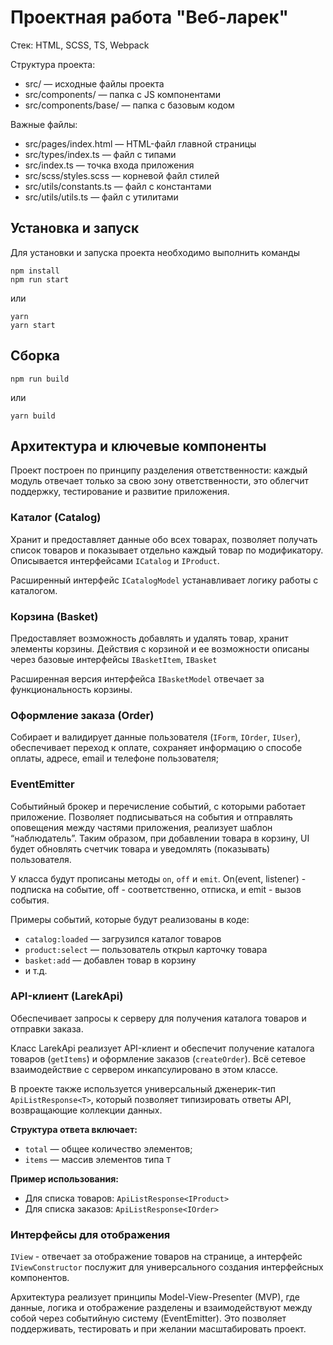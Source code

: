# Проектная работа "Веб-ларек"

Стек: HTML, SCSS, TS, Webpack

Структура проекта:
- src/ — исходные файлы проекта
- src/components/ — папка с JS компонентами
- src/components/base/ — папка с базовым кодом

Важные файлы:
- src/pages/index.html — HTML-файл главной страницы
- src/types/index.ts — файл с типами
- src/index.ts — точка входа приложения
- src/scss/styles.scss — корневой файл стилей
- src/utils/constants.ts — файл с константами
- src/utils/utils.ts — файл с утилитами

## Установка и запуск
Для установки и запуска проекта необходимо выполнить команды

```
npm install
npm run start
```

или

```
yarn
yarn start
```
## Сборка

```
npm run build
```

или

```
yarn build
```
## Архитектура и ключевые компоненты

Проект построен по принципу разделения ответственности: каждый модуль отвечает только за свою зону ответственности, это облегчит поддержку, тестирование и развитие приложения.

### Каталог (Catalog)

Хранит и предоставляет данные обо всех товарах, позволяет получать список товаров и показывает отдельно каждый товар по модификатору. Описывается интерфейсами `ICatalog` и `IProduct`.

Расширенный интерфейс `ICatalogModel` устанавливает логику работы с каталогом.

### Корзина (Basket)

Предоставляет возможность добавлять и удалять товар, хранит элементы корзины. Действия с корзиной и ее возможности описаны через базовые интерфейсы `IBasketItem`, `IBasket`

Расширенная версия интерфейса `IBasketModel` отвечает за функциональность корзины.

### Оформление заказа (Order)

Собирает и валидирует данные пользователя (`IForm`, `IOrder`, `IUser`), обеспечивает переход к оплате, сохраняет информацию о способе оплаты, адресе, email и телефоне пользователя;

### EventEmitter

Событийный брокер и перечисление событий, с которыми работает приложение. Позволяет подписываться на события и отправлять оповещения между частями приложения, реализует шаблон “наблюдатель”. Таким образом, при добавлении товара в корзину, UI будет обновлять счетчик товара и уведомлять (показывать) пользователя.

У класса будут прописаны методы `on`, `off` и `emit`. On(event, listener) - подписка на событие, off - соответственно, отписка, и emit - вызов события. 

Примеры событий, которые будут реализованы в коде:

- `catalog:loaded` — загрузился каталог товаров
- `product:select` — пользователь открыл карточку товара
- `basket:add` — добавлен товар в корзину
- и т.д.

### API-клиент (LarekApi)

Обеспечивает запросы к серверу для получения каталога товаров и отправки заказа.

Класс LarekApi реализует API-клиент и обеспечит получение каталога товаров (`getItems`) и оформление заказов (`createOrder`). Всё сетевое взаимодействие с сервером инкапсулировано в этом классе.

В проекте также используется универсальный дженерик-тип `ApiListResponse<T>`, который позволяет типизировать ответы API, возвращающие коллекции данных.

**Структура ответа включает:**

- `total` — общее количество элементов;
- `items` — массив элементов типа `T`

**Пример использования:**

- Для списка товаров: `ApiListResponse<IProduct>`
- Для списка заказов: `ApiListResponse<IOrder>`

### Интерфейсы для отображения

`IView` - отвечает за отображение товаров на странице, а интерфейс `IViewConstructor` послужит для универсального создания интерфейсных компонентов.

Архитектура реализует принципы Model-View-Presenter (MVP), где данные, логика и отображение разделены и взаимодействуют между собой через событийную систему (EventEmitter). Это позволяет поддерживать, тестировать и при желании масштабировать проект.
